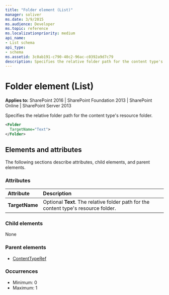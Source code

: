 ```yaml
---
title: "Folder element (List)"
manager: soliver
ms.date: 3/9/2015
ms.audience: Developer
ms.topic: reference
ms.localizationpriority: medium
api_name:
- List schema
api_type:
- schema
ms.assetid: 3c0ab191-c790-40c2-96ac-c0392a9d7c79
description: Specifies the relative folder path for the content type's resource folder.
---
```


# Folder element (List)

**Applies to:** SharePoint 2016 | SharePoint Foundation 2013 | SharePoint Online | SharePoint Server 2013

Specifies the relative folder path for the content type's resource folder.

```XML
<Folder
  TargetName="Text">
</Folder>
```

## Elements and attributes

The following sections describe attributes, child elements, and parent elements.

### Attributes

|**Attribute**|**Description**|
|:-----|:-----|
|**TargetName** <br/> |Optional **Text**. The relative folder path for the content type's resource folder.  <br/> |

### Child elements

None

### Parent elements

- [ContentTypeRef](contenttyperef-element-list.md)

### Occurrences

- Minimum: 0
- Maximum: 1

<br/>
